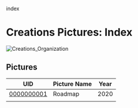 index
# Creations Pictures: Index

![Creations_Organization](https://user-images.githubusercontent.com/12828104/122349297-6beb9f00-cf4c-11eb-9847-b60ebe061ad5.png)

## Pictures

| UID        | Picture Name | Year |
|------------|--------------|------|
| [0000000001](./0000000001/README.md) | Roadmap | 2020 |
|            |              |      |
